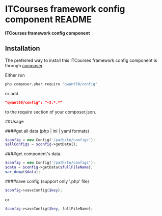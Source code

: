 
ITCourses framework config component README
============

**ITCourses framework config component**



## Installation

The preferred way to install this ITCourses framework config component is through [composer](http://getcomposer.org/download/).

Either run

```sh
php composer.phar require "qwant50/config"
```

or add

```json
"qwant50/config": "~3.*.*"
```

to the require section of your composer.json.


##Usage

####get all data (php | ini | yaml formats)
```php
$config = new Config('/path/to/configs');
$allConfigs = $config->getData();
```

####get component's data
```php
$config = new Config('/path/to/configs');
$data = $config->getData($fullFileName);
var_dump($data);
```

####save config (support only '.php' file)  
````php
$config->saveConfig($key);
````

or

````php
$config->saveConfig($key, fullFileName);
````


